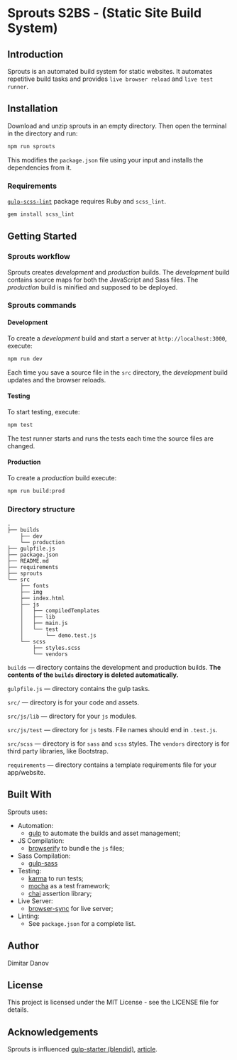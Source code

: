 # Sprouts S2BS - (Static Site Build System)

## Introduction

Sprouts is an automated build system for static websites. It automates repetitive build tasks and provides `live browser reload` and `live test runner`.


## Installation

Download and unzip sprouts in an empty directory. Then open the terminal in the directory and run:
```bash
npm run sprouts
```

This modifies the `package.json` file using your input and installs the dependencies from it.

### Requirements

[`gulp-scss-lint`](https://www.npmjs.com/package/gulp-scss-lint) package requires Ruby and `scss_lint`.
```bash
gem install scss_lint
```


## Getting Started

### Sprouts workflow

Sprouts creates _development_ and _production_ builds. The _development_ build contains source maps for both the JavaScript and Sass files. The _production_ build is minified and supposed to be deployed.


### Sprouts commands

#### Development

To create a _development_ build and start a server at `http://localhost:3000`, execute:
```bash
npm run dev
```
Each time you save a source file in the `src` directory, the _development_ build updates and the browser reloads.


#### Testing

To start testing, execute:
```bash
npm test
```
The test runner starts and runs the tests each time the source files are changed.


#### Production

To create a _production_ build execute:
```bash
npm run build:prod
```


### Directory structure

```
.
├── builds
    ├── dev
    └── production
├── gulpfile.js
├── package.json
├── README.md
├── requirements
├── sprouts
└── src
    ├── fonts
    ├── img
    ├── index.html
    ├── js
    │   ├── compiledTemplates
    │   ├── lib
    │   ├── main.js
    │   └── test
    │       └── demo.test.js
    └── scss
        ├── styles.scss
        └── vendors
```

`builds` &mdash; directory contains the development and production builds. __The contents of the `builds` directory is deleted automatically.__

`gulpfile.js` &mdash; directory contains the gulp tasks.

`src/` &mdash; directory is for your code and assets.

`src/js/lib` &mdash; directory for your `js` modules.

`src/js/test` &mdash; directory for `js` tests. File names should end in `.test.js`.

`src/scss` &mdash; directory is for `sass` and `scss` styles. The `vendors` directory is for third party libraries, like Bootstrap.

`requirements` &mdash; directory contains a template requirements file for your app/website.


## Built With

Sprouts uses:
* Automation:
  * [gulp](https://gulpjs.com/) to automate the builds and asset management;
* JS Compilation:
  * [browserify](http://browserify.org/) to bundle the `js` files;
* Sass Compilation:
  * [gulp-sass](https://github.com/dlmanning/gulp-sass)
* Testing:
  * [karma](https://karma-runner.github.io/1.0/index.html) to run tests;
  * [mocha](https://mochajs.org/) as a test framework;
  * [chai](http://chaijs.com/) assertion library;
* Live Server:
  * [browser-sync](https://www.browsersync.io/) for live server;
* Linting:
  * See `package.json` for a complete list.


## Author

Dimitar Danov


## License

This project is licensed under the MIT License - see the LICENSE file for details.


## Acknowledgements

Sprouts is influenced [gulp-starter (blendid)](https://github.com/vigetlabs/blendid), [article](https://www.viget.com/articles/gulp-browserify-starter-faq).
